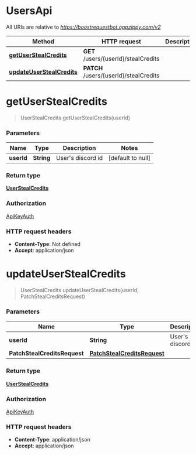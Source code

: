 # UsersApi

All URIs are relative to *https://boostrequestbot.oppzippy.com/v2*

Method | HTTP request | Description
------------- | ------------- | -------------
[**getUserStealCredits**](UsersApi.md#getUserStealCredits) | **GET** /users/{userId}/stealCredits | 
[**updateUserStealCredits**](UsersApi.md#updateUserStealCredits) | **PATCH** /users/{userId}/stealCredits | 


<a name="getUserStealCredits"></a>
# **getUserStealCredits**
> UserStealCredits getUserStealCredits(userId)



### Parameters

Name | Type | Description  | Notes
------------- | ------------- | ------------- | -------------
 **userId** | **String**| User&#39;s discord id | [default to null]

### Return type

[**UserStealCredits**](../Models/UserStealCredits.md)

### Authorization

[ApiKeyAuth](../README.md#ApiKeyAuth)

### HTTP request headers

- **Content-Type**: Not defined
- **Accept**: application/json

<a name="updateUserStealCredits"></a>
# **updateUserStealCredits**
> UserStealCredits updateUserStealCredits(userId, PatchStealCreditsRequest)



### Parameters

Name | Type | Description  | Notes
------------- | ------------- | ------------- | -------------
 **userId** | **String**| User&#39;s discord id | [default to null]
 **PatchStealCreditsRequest** | [**PatchStealCreditsRequest**](../Models/PatchStealCreditsRequest.md)|  |

### Return type

[**UserStealCredits**](../Models/UserStealCredits.md)

### Authorization

[ApiKeyAuth](../README.md#ApiKeyAuth)

### HTTP request headers

- **Content-Type**: application/json
- **Accept**: application/json


